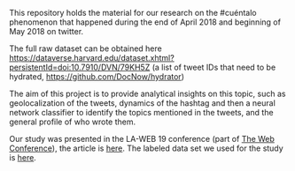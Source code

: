 This repository holds the material for our research on the #cuéntalo phenomenon that happened during the end of April 2018 and beginning of May 2018 on twitter.

The full raw dataset can be obtained here https://dataverse.harvard.edu/dataset.xhtml?persistentId=doi:10.7910/DVN/79KH5Z (a list of tweet IDs that need to be hydrated, https://github.com/DocNow/hydrator)

The aim of this project is to provide analytical insights on this topic, such as geolocalization of the tweets, dynamics of the hashtag and then a neural network classifier to identify the topics mentioned in the tweets, and the general profile of who wrote them.

Our study was presented in the LA-WEB 19 conference (part of [The Web Conference](https://www2019.thewebconf.org)), the article is [here](https://doi.org/10.1145/3308560.3316459). The labeled data set we used for the study is [here](https://zenodo.org/record/2585527#.XOvP9dMzbUI).


